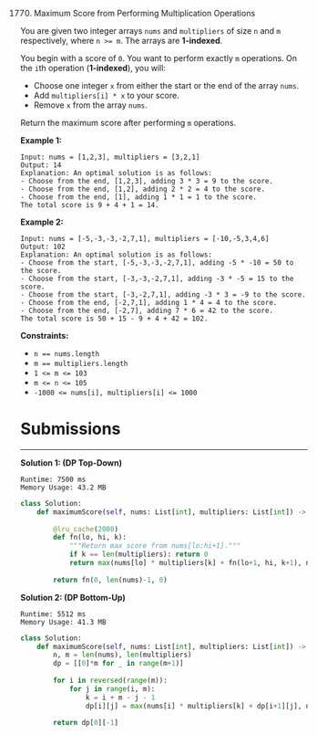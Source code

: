 1770. Maximum Score from Performing Multiplication Operations

You are given two integer arrays `nums` and `multipliers` of size `n` and `m` respectively, where `n >= m`. The arrays are **1-indexed**.

You begin with a score of `0`. You want to perform exactly `m` operations. On the `i`th operation (**1-indexed**), you will:

* Choose one integer `x` from either the start or the end of the array `nums`.
* Add `multipliers[i] * x` to your score.
* Remove `x` from the array `nums`.

Return the maximum score after performing `m` operations.

 

**Example 1:**
```
Input: nums = [1,2,3], multipliers = [3,2,1]
Output: 14
Explanation: An optimal solution is as follows:
- Choose from the end, [1,2,3], adding 3 * 3 = 9 to the score.
- Choose from the end, [1,2], adding 2 * 2 = 4 to the score.
- Choose from the end, [1], adding 1 * 1 = 1 to the score.
The total score is 9 + 4 + 1 = 14.
```

**Example 2:**
```
Input: nums = [-5,-3,-3,-2,7,1], multipliers = [-10,-5,3,4,6]
Output: 102
Explanation: An optimal solution is as follows:
- Choose from the start, [-5,-3,-3,-2,7,1], adding -5 * -10 = 50 to the score.
- Choose from the start, [-3,-3,-2,7,1], adding -3 * -5 = 15 to the score.
- Choose from the start, [-3,-2,7,1], adding -3 * 3 = -9 to the score.
- Choose from the end, [-2,7,1], adding 1 * 4 = 4 to the score.
- Choose from the end, [-2,7], adding 7 * 6 = 42 to the score. 
The total score is 50 + 15 - 9 + 4 + 42 = 102.
```

**Constraints:**

* `n == nums.length`
* `m == multipliers.length`
* `1 <= m <= 103`
* `m <= n <= 105`
* `-1000 <= nums[i], multipliers[i] <= 1000`

# Submissions
---
**Solution 1: (DP Top-Down)**
```
Runtime: 7500 ms
Memory Usage: 43.2 MB
```
```python
class Solution:
    def maximumScore(self, nums: List[int], multipliers: List[int]) -> int:
        
        @lru_cache(2000)
        def fn(lo, hi, k):
            """Return max score from nums[lo:hi+1]."""
            if k == len(multipliers): return 0
            return max(nums[lo] * multipliers[k] + fn(lo+1, hi, k+1), nums[hi] * multipliers[k] + fn(lo, hi-1, k+1))
        
        return fn(0, len(nums)-1, 0)
```

**Solution 2: (DP Bottom-Up)**
```
Runtime: 5512 ms
Memory Usage: 41.3 MB
```
```python
class Solution:
    def maximumScore(self, nums: List[int], multipliers: List[int]) -> int:
        n, m = len(nums), len(multipliers)
        dp = [[0]*m for _ in range(m+1)]
        
        for i in reversed(range(m)):
            for j in range(i, m): 
                k = i + m - j - 1
                dp[i][j] = max(nums[i] * multipliers[k] + dp[i+1][j], nums[j-m+n] * multipliers[k] + dp[i][j-1])
        
        return dp[0][-1]
```
